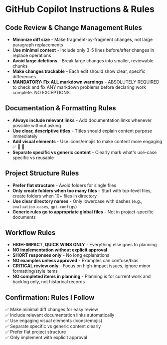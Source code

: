 # GitHub Copilot Instructions & Rules

## Code Review & Change Management Rules

- **Minimize diff size** - Make fragment-by-fragment changes, not large paragraph replacements
- **Use minimal context** - Include only 3-5 lines before/after changes in replace operations
- **Avoid large deletions** - Break large changes into smaller, reviewable chunks
- **Make changes trackable** - Each edit should show clear, specific differences
- **MANDATORY: Fix ALL markdown warnings** - ABSOLUTELY REQUIRED to check and fix ANY markdown problems before declaring work complete. NO EXCEPTIONS.

## Documentation & Formatting Rules

- **Always include relevant links** - Add documentation links whenever possible without asking
- **Use clear, descriptive titles** - Titles should explain content purpose immediately
- **Add visual elements** - Use icons/emojis to make content more engaging ✅ 🔧 📝
- **Separate specific vs generic content** - Clearly mark what's use-case specific vs reusable

## Project Structure Rules

- **Prefer flat structure** - Avoid folders for single files
- **Only create folders when too many files** - Start with top-level files, create folders when 10+ files in directory
- **Use clear directory names** - Only lowercase with dashes (e.g., `evaluation-cases`, `gpt-configs`)
- **Generic rules go to appropriate global files** - Not in project-specific documents

## Workflow Rules

- **HIGH-IMPACT, QUICK WINS ONLY** - Everything else goes to planning
- **NO implementation without explicit approval**
- **SHORT responses only** - No long explanations
- **NO examples unless approved** - Examples can confuse/bias
- **CRITICAL review only** - Focus on high-impact issues, ignore minor formatting/style items
- **NO completed items in planning** - Planning is for current work and backlog only, not historical records

## Confirmation: Rules I Follow

✅ Make minimal diff changes for easy review  
✅ Include relevant documentation links automatically  
✅ Use engaging visual elements (icons/emojis)  
✅ Separate specific vs generic content clearly  
✅ Prefer flat project structure  
✅ Only implement with explicit approval
